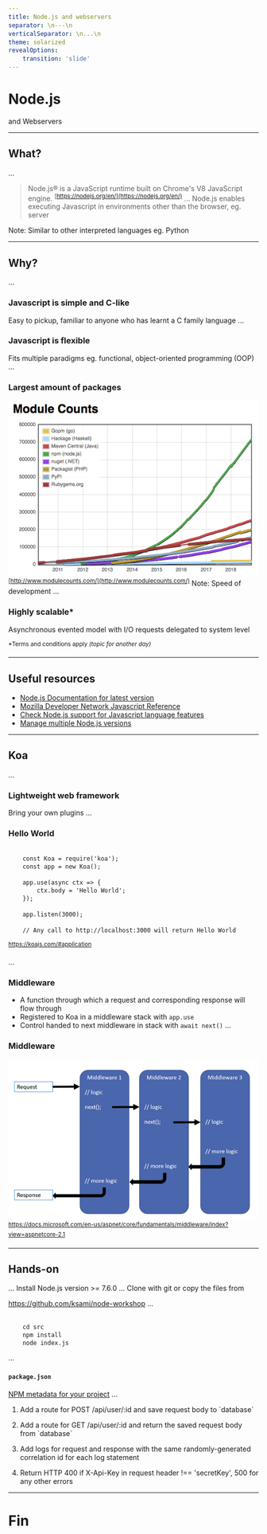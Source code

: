 ```yaml
---
title: Node.js and webservers
separator: \n---\n
verticalSeparator: \n...\n
theme: solarized
revealOptions:
    transition: 'slide'
---
```


# Node.js
and Webservers

---

## What?
...
> Node.js® is a JavaScript runtime built on Chrome's V8 JavaScript engine.
> <sup>[https://nodejs.org/en/](https://nodejs.org/en/)</sup>
...
Node.js enables executing Javascript in environments other than the browser, eg. server

Note: Similar to other interpreted languages eg. Python

---

## Why?
...
### Javascript is simple and C-like

Easy to pickup, familiar to anyone who has learnt a C family language
...
### Javascript is flexible

Fits multiple paradigms eg. functional, object-oriented programming (OOP)
...
### Largest amount of packages
![module-counts.png](img/module-counts.png)
<sup>[http://www.modulecounts.com/](http://www.modulecounts.com/)</sup>
Note: Speed of development
...
### Highly scalable*

Asynchronous evented model with I/O requests delegated to system level

<sup>\*Terms and conditions apply *(topic for another day)*</sup>

---

## Useful resources
- [Node.js Documentation for latest version](https://nodejs.org/dist/latest/docs/api/index.html)
- [Mozilla Developer Network Javascript Reference](https://developer.mozilla.org/en-US/docs/Web/JavaScript/Reference)
- [Check Node.js support for Javascript language features](https://node.green/)
- [Manage multiple Node.js versions](https://www.npmjs.com/package/n)

---

## Koa
...
### Lightweight web framework

Bring your own plugins
...
### Hello World

<pre><code data-trim data-noescape>
    const Koa = require('koa');
    const app = new Koa();

    app.use(async ctx => {
        ctx.body = 'Hello World';
    });

    app.listen(3000);

    // Any call to http://localhost:3000 will return Hello World
</code></pre>


<sup>https://koajs.com/#application</sup>

...
### Middleware

* A function through which a request and corresponding response will flow through
* Registered to Koa in a middleware stack with `app.use`
* Control handed to next middleware in stack with `await next()`
...
### Middleware
![middleware.png](img/middleware.png)
<sup>https://docs.microsoft.com/en-us/aspnet/core/fundamentals/middleware/index?view=aspnetcore-2.1</sup>

---

## Hands-on
...
Install Node.js version >= 7.6.0
...
Clone with git or copy the files from

https://github.com/ksami/node-workshop
...
<pre><code data-trim data-noescape>
    cd src
    npm install
    node index.js
</code></pre>
...
#### `package.json`
[NPM metadata for your project](https://docs.npmjs.com/files/package.json)
...

1. <p class="fragment">Add a route for POST /api/user/:id and save request body to `database`</p>
2. <p class="fragment">Add a route for GET /api/user/:id and return the saved request body from `database`</p>
3. <p class="fragment">Add logs for request and response with the same randomly-generated correlation id for each log statement</p>
4. <p class="fragment">Return HTTP 400 if X-Api-Key in request header !== 'secretKey', 500 for any other errors</p>

---

# Fin

